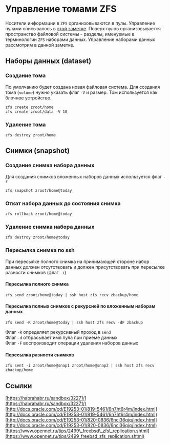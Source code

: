# Управление томами ZFS

Носители информации в `ZFS` организовываются в пулы. Управление пулами описывалось в [этой заметке](zfs-pool-management.md). Поверх пулов организовывается пространство файловой системы - разделы, именуемые в терминологии `ZFS` наборами данных. Управление наборами данных рассмотрим в данной заметке.

## Наборы данных \(dataset\)

### Создание тома

По умолчанию будет создана новая файловая система. Для создания тома \(`volume`\) нужно указать флаг `-V` и размер. Том используется как блочное устройство.

```text
zfs create zroot/home
zfs create zroot/data -V 1G
```

### Удаление тома

```text
zfs destroy zroot/home
```

## Снимки \(snapshot\)

### Создание снимка набора данных

Для создания снимков вложенных наборов данных используется флаг `-r`

```text
zfs snapshot zroot/home@today
```

###  Откат набора данных до состояния снимка

```text
zfs rollback zroot/home@today
```

### Удаление снимка набора данных

```text
zfs destroy zroot/home@today
```

### Пересылка снимка по  ssh

При пересылке полного снимка на принимающей стороне набор данных должен отсутствовать и должен присутствовать при пересылке разности снимков \(флаг `-i`\)

#### Пересылка полного снимка

```text
zfs send zroot/home@today | ssh host zfs recv zbackup/home
```

#### Пересылка полных снимков с рекурсией по вложенным наборам данных

```text
zfs send -R zroot/home@today | ssh host zfs recv -dF zbackup
```

Флаг `-R` определяет рекурсивный проход в `send`  
Флаг `-d` отбрасывает имя пула при приеме данных  
Флаг `-F` воспроизводит операции удаления наборов данных

#### Пересылка разности снимков

```text
zfs sent -i zroot/home@snap1 zroot/home@snap2 | ssh host zfs recv zbackup/home
```

## Ссылки

[https://habrahabr.ru/sandbox/32271/](https://habrahabr.ru/sandbox/32271/)  
[http://docs.oracle.com/cd/E19253-01/819-5461/6n7ht6r4m/index.html](http://docs.oracle.com/cd/E19253-01/819-5461/6n7ht6r4m/index.html)  
[http://docs.oracle.com/cd/E19253-01/820-0836/6nci36qjq/index.html](http://docs.oracle.com/cd/E19253-01/820-0836/6nci36qjq/index.html)[https://www.opennet.ru/tips/2499\_freebsd\_zfs\_replication.shtml](https://www.opennet.ru/tips/2499_freebsd_zfs_replication.shtml)

